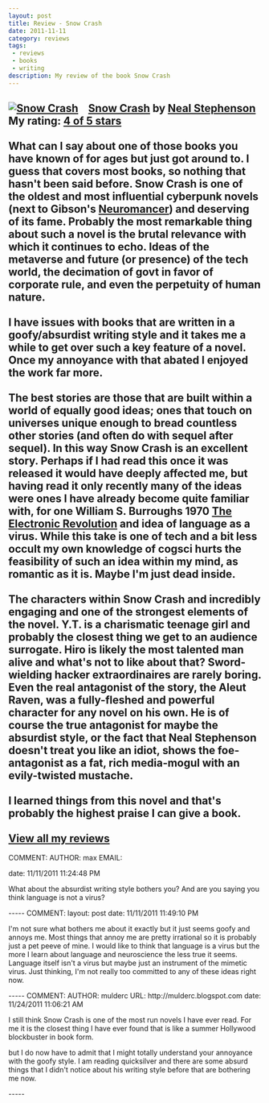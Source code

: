 ```yaml
---
layout: post
title: Review - Snow Crash
date: 2011-11-11
category: reviews
tags:
 - reviews
 - books
 - writing
description: My review of the book Snow Crash
---
```


<a href="http://www.goodreads.com/book/show/830.Snow_Crash" style="float: left; padding-right: 20px"><img alt="Snow Crash" border="0" src="http://photo.goodreads.com/books/1320544000m/830.jpg" /></a><a href="http://www.goodreads.com/book/show/830.Snow_Crash">Snow Crash</a> by <a href="http://www.goodreads.com/author/show/545.Neal_Stephenson">Neal Stephenson</a><br/>
My rating: <a href="http://www.goodreads.com/review/show/224103899">4 of 5 stars</a><br /><br />
What can I say about one of those books you have known of for ages but just got around to.  I guess that covers most books, so nothing that hasn't been said before.  Snow Crash is one of the oldest and most influential cyberpunk novels (next to Gibson's <a href="http://www.goodreads.com/book/show/22328.Neuromancer" title="Neuromancer by William Gibson">Neuromancer</a>) and deserving of its fame.  Probably the most remarkable thing about such a novel is the brutal relevance with which it continues to echo.  Ideas of the metaverse and future (or presence) of the tech world, the decimation of govt in favor of corporate rule, and even the perpetuity of human nature.<br/><br/>I have issues with books that are written in a goofy/absurdist writing style and it takes me a while to get over such a key feature of a novel.  Once my annoyance with that abated I enjoyed the work far more.<br/><br/>The best stories are those that are built within a world of equally good ideas; ones that touch on universes unique enough to bread countless other stories (and often do with sequel after sequel). In this way Snow Crash is an excellent story.  Perhaps if I had read this once it was released it would have deeply affected me, but having read it only recently many of the ideas were ones I have already become quite familiar with, for one William S. Burroughs 1970 <a href="http://www.goodreads.com/book/show/257504.The_Electronic_Revolution" title="The Electronic Revolution by William S. Burroughs">The Electronic Revolution</a> and idea of language as a virus.  While this take is one of tech and a bit less occult my own knowledge of cogsci hurts the feasibility of such an idea within my mind, as romantic as it is.  Maybe I'm just dead inside.<br/><br/>The characters within Snow Crash and incredibly engaging and one of the strongest elements of the novel.  Y.T. is a charismatic teenage girl and probably the closest thing we get to an audience surrogate.  Hiro is likely the most talented man alive and what's not to like about that?  Sword-wielding hacker extraordinaires are rarely boring.  Even the real antagonist of the story, <spoiler>the Aleut Raven,</spoiler> was a fully-fleshed and powerful character for any novel on his own.  <spoiler>He is of course the true antagonist for maybe the absurdist style, or the fact that Neal Stephenson doesn't treat you like an idiot, shows the foe-antagonist as a fat, rich media-mogul with an evily-twisted mustache</spoiler>.<br/><br/>I learned things from this novel and that's probably the highest praise I can give a book.
<br/><br/>
<a href="http://www.goodreads.com/review/list/5914093-lucas">View all my reviews</a>
-----
COMMENT:
AUTHOR: max
EMAIL: 
<!--IP: 97.120.87.149-->
date: 11/11/2011 11:24:48 PM
<p>What about the absurdist writing style bothers you? And are you saying you think language is not a virus?</p>
-----
COMMENT:
layout: post
date: 11/11/2011 11:49:10 PM
<p>I&#39;m not sure what bothers me about it exactly but it just seems goofy and annoys me.  Most things that annoy me are pretty irrational so it is probably just a pet peeve of mine.  I would like to think that language is a virus but the more I learn about language and neuroscience the less true it seems.  Language itself isn&#39;t a virus but maybe just an instrument of the mimetic virus.  Just thinking, I&#39;m not really too committed to any of these ideas right now.</p>
-----
COMMENT:
AUTHOR: mulderc
<!--EMAIL: cameron.mulder@gmail.com-->
<!--IP: 24.21.129.243-->
URL: http://mulderc.blogspot.com
date: 11/24/2011 11:06:21 AM
<p>I still think Snow Crash is one of the most run novels I have ever read.  For me it is the closest thing I have ever found that is like a summer Hollywood blockbuster in book form.</p><p>but I do now have to admit that I might totally understand your annoyance with the goofy style.  I am reading quicksilver and there are some absurd things that I didn&#39;t notice about his writing style before that are bothering me now.</p>
-----
